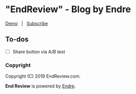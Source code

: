 # "EndReview" - Blog by Endre

[Demo](https://www.endreview.com) &nbsp; | &nbsp; [Subscribe](https://www.endreview.com)

## To-dos

- [ ] Share button via A/B test

### Copyright

Copyright (C) 2019 EndReview.com.

**End Review** is powered by [Endre](https://www.endreview.com).

